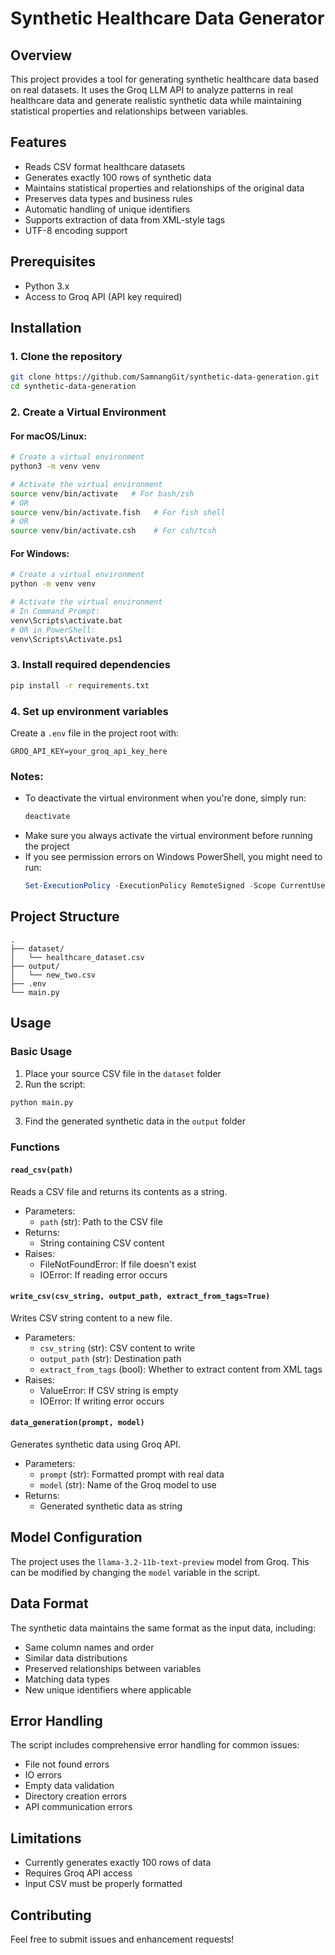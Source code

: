 # Synthetic Healthcare Data Generator

## Overview
This project provides a tool for generating synthetic healthcare data based on real datasets. It uses the Groq LLM API to analyze patterns in real healthcare data and generate realistic synthetic data while maintaining statistical properties and relationships between variables.

## Features
- Reads CSV format healthcare datasets
- Generates exactly 100 rows of synthetic data
- Maintains statistical properties and relationships of the original data
- Preserves data types and business rules
- Automatic handling of unique identifiers
- Supports extraction of data from XML-style tags
- UTF-8 encoding support

## Prerequisites
- Python 3.x
- Access to Groq API (API key required)

## Installation

### 1. Clone the repository
```bash
git clone https://github.com/SamnangGit/synthetic-data-generation.git
cd synthetic-data-generation
```

### 2. Create a Virtual Environment

#### For macOS/Linux:
```bash
# Create a virtual environment
python3 -m venv venv

# Activate the virtual environment
source venv/bin/activate   # For bash/zsh
# OR
source venv/bin/activate.fish   # For fish shell
# OR
source venv/bin/activate.csh    # For csh/tcsh
```

#### For Windows:
```bash
# Create a virtual environment
python -m venv venv

# Activate the virtual environment
# In Command Prompt:
venv\Scripts\activate.bat
# OR in PowerShell:
venv\Scripts\Activate.ps1
```

### 3. Install required dependencies
```bash
pip install -r requirements.txt
```

### 4. Set up environment variables
Create a `.env` file in the project root with:
```
GROQ_API_KEY=your_groq_api_key_here
```

### Notes:
- To deactivate the virtual environment when you're done, simply run:
  ```bash
  deactivate
  ```
- Make sure you always activate the virtual environment before running the project
- If you see permission errors on Windows PowerShell, you might need to run:
  ```powershell
  Set-ExecutionPolicy -ExecutionPolicy RemoteSigned -Scope CurrentUser
  ```


## Project Structure
```
.
├── dataset/
│   └── healthcare_dataset.csv
├── output/
│   └── new_two.csv
├── .env
└── main.py
```

## Usage

### Basic Usage
1. Place your source CSV file in the `dataset` folder
2. Run the script:
```bash
python main.py
```
3. Find the generated synthetic data in the `output` folder

### Functions

#### `read_csv(path)`
Reads a CSV file and returns its contents as a string.
- Parameters:
  - `path` (str): Path to the CSV file
- Returns:
  - String containing CSV content
- Raises:
  - FileNotFoundError: If file doesn't exist
  - IOError: If reading error occurs

#### `write_csv(csv_string, output_path, extract_from_tags=True)`
Writes CSV string content to a new file.
- Parameters:
  - `csv_string` (str): CSV content to write
  - `output_path` (str): Destination path
  - `extract_from_tags` (bool): Whether to extract content from XML tags
- Raises:
  - ValueError: If CSV string is empty
  - IOError: If writing error occurs

#### `data_generation(prompt, model)`
Generates synthetic data using Groq API.
- Parameters:
  - `prompt` (str): Formatted prompt with real data
  - `model` (str): Name of the Groq model to use
- Returns:
  - Generated synthetic data as string

## Model Configuration
The project uses the `llama-3.2-11b-text-preview` model from Groq. This can be modified by changing the `model` variable in the script.

## Data Format
The synthetic data maintains the same format as the input data, including:
- Same column names and order
- Similar data distributions
- Preserved relationships between variables
- Matching data types
- New unique identifiers where applicable

## Error Handling
The script includes comprehensive error handling for common issues:
- File not found errors
- IO errors
- Empty data validation
- Directory creation errors
- API communication errors

## Limitations
- Currently generates exactly 100 rows of data
- Requires Groq API access
- Input CSV must be properly formatted

## Contributing
Feel free to submit issues and enhancement requests!

